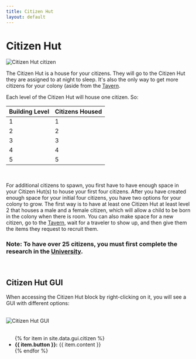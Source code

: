 ```yaml
---
title: Citizen Hut
layout: default
---
```

# Citizen Hut

<div class="infobox box text-center">
    <img src="../../assets/images/buildings/citizen.png" alt="Citizen Hut" />
    <recipe>citizen</recipe>
</div>

The Citizen Hut is a house for your citizens. They will go to the Citizen Hut they are assigned to at night to sleep. It's also the only way to get more citizens for your colony (aside from the [Tavern](../../source/buildings/tavern).

Each level of the Citizen Hut will house one citizen. So: 


| Building Level | Citizens Housed |
| ----- | ----- |
| 1 | 1 |
| 2 | 2 |
| 3 | 3 |
| 4 | 4 |
| 5 | 5 |

<br>

For additional citizens to spawn, you first have to have enough space in your Citizen Hut(s) to house your first four citizens. After you have created enough space for your initial four citizens, you have two options for your colony to grow. The first way is to have at least one Citizen Hut at least level 2 that houses a male and a female citizen, which will allow a child to be born in the colony when there is room. You can also make space for a new citizen, go to the [Tavern](../../source/buildings/tavern), wait for a traveler to show up, and then give them the items they request to recruit them.

### Note: To have over 25 citizens, you must first complete the research in the [University](../../source/buildings/university).
<br>

## Citizen Hut GUI

When accessing the Citizen Hut block by right-clicking on it, you will see a GUI with different options:

<br>
<div class="row">
  <div class="col-sm-12 col-md">
    <img src="../../assets/images/gui/citizengui.png" class="img-fluid mx-auto" alt="Citizen Hut GUI">
  </div>
  <div class="col-sm-12 col-md">
    <br>
    <ul>
      {% for item in site.data.gui.citizen %}
        <li><strong>{{ item.button }}:</strong> {{ item.content }}</li>
      {% endfor %}
    </ul>
  </div>
</div>  
  <br>
  
